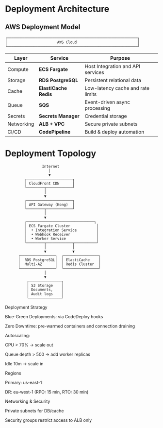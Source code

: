 # Deployment Architecture

## AWS Deployment Model
```text
┌────────────────────────────────────────────────────────────┐
│                       AWS Cloud                            │
└────────────────────────────────────────────────────────────┘
```

| Layer      | Service               | Purpose                           |
| ---------- | --------------------- | --------------------------------- |
| Compute    | **ECS Fargate**       | Host Integration and API services |
| Storage    | **RDS PostgreSQL**    | Persistent relational data        |
| Cache      | **ElastiCache Redis** | Low-latency cache and rate limits |
| Queue      | **SQS**               | Event-driven async processing     |
| Secrets    | **Secrets Manager**   | Credential storage                |
| Networking | **ALB + VPC**         | Secure private subnets            |
| CI/CD      | **CodePipeline**      | Build & deploy automation         |


# Deployment Topology

                     Internet
                        │
                        ▼
             ┌─────────────────────┐
             │ CloudFront CDN      │
             └────────┬────────────┘
                      │
                      ▼
             ┌─────────────────────┐
             │ API Gateway (Kong)  │
             └────────┬────────────┘
                      │
                      ▼
             ┌───────────────────────────────┐
             │ ECS Fargate Cluster            │
             │  • Integration Service         │
             │  • Webhook Receiver            │
             │  • Worker Service              │
             └────────┬────────────┬──────────┘
                      │            │
                      ▼            ▼
          ┌────────────────┐  ┌────────────────┐
          │  RDS PostgreSQL│  │ ElastiCache    │
          │  Multi-AZ      │  │ Redis Cluster  │
          └────────────────┘  └────────────────┘
                      │
                      ▼
              ┌───────────────┐
              │ S3 Storage    │
              │ Documents,    │
              │ Audit logs    │
              └───────────────┘

Deployment Strategy

Blue-Green Deployments: via CodeDeploy hooks

Zero Downtime: pre-warmed containers and connection draining

Autoscaling:

CPU > 70% → scale out

Queue depth > 500 → add worker replicas

Idle 10m → scale in

Regions

Primary: us-east-1

DR: eu-west-1 (RPO: 15 min, RTO: 30 min)

Networking & Security

Private subnets for DB/cache

Security groups restrict access to ALB only
